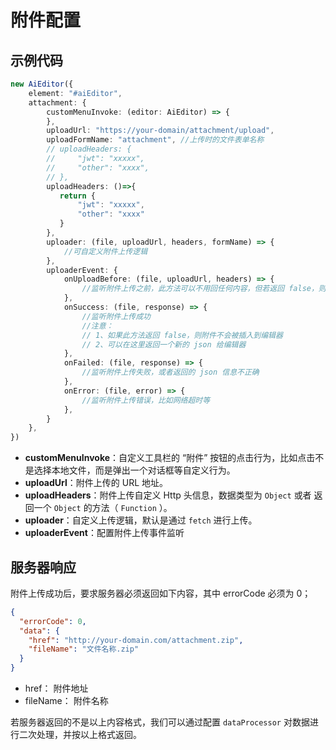 # 附件配置


## 示例代码

```typescript
new AiEditor({
    element: "#aiEditor",
    attachment: {
        customMenuInvoke: (editor: AiEditor) => {
        },
        uploadUrl: "https://your-domain/attachment/upload",
        uploadFormName: "attachment", //上传时的文件表单名称
        // uploadHeaders: {
        //     "jwt": "xxxxx",
        //     "other": "xxxx",
        // },
        uploadHeaders: ()=>{
           return {
               "jwt": "xxxxx",
               "other": "xxxx"
           }
        },
        uploader: (file, uploadUrl, headers, formName) => {
            //可自定义附件上传逻辑
        },
        uploaderEvent: {
            onUploadBefore: (file, uploadUrl, headers) => {
                //监听附件上传之前，此方法可以不用回任何内容，但若返回 false，则终止上传
            },
            onSuccess: (file, response) => {
                //监听附件上传成功
                //注意：
                // 1、如果此方法返回 false，则附件不会被插入到编辑器
                // 2、可以在这里返回一个新的 json 给编辑器
            },
            onFailed: (file, response) => {
                //监听附件上传失败，或者返回的 json 信息不正确
            },
            onError: (file, error) => {
                //监听附件上传错误，比如网络超时等
            },
        }
    },
})
```


- **customMenuInvoke**：自定义工具栏的 “附件” 按钮的点击行为，比如点击不是选择本地文件，而是弹出一个对话框等自定义行为。
- **uploadUrl**：附件上传的 URL 地址。
- **uploadHeaders**：附件上传自定义 Http 头信息，数据类型为 `Object` 或者 返回一个 `Object` 的方法（ `Function` ）。
- **uploader**：自定义上传逻辑，默认是通过 `fetch` 进行上传。
- **uploaderEvent**：配置附件上传事件监听

## 服务器响应

附件上传成功后，要求服务器必须返回如下内容，其中 errorCode 必须为 0；


```json
{
  "errorCode": 0,
  "data": {
    "href": "http://your-domain.com/attachment.zip",
    "fileName": "文件名称.zip"
  }
}
```

- href： 附件地址
- fileName： 附件名称

若服务器返回的不是以上内容格式，我们可以通过配置 `dataProcessor` 对数据进行二次处理，并按以上格式返回。

